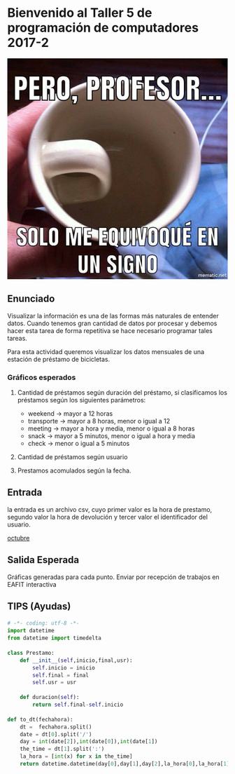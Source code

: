 # Bienvenido al  Taller 5 de programación de computadores 2017-2


![peroprofe](/aux/signo.jpg)

## Enunciado

Visualizar la información es una de las formas más naturales de entender datos.
Cuando tenemos gran cantidad de datos por procesar y debemos hacer esta tarea
de forma repetitiva se hace necesario programar tales tareas.

Para esta actividad queremos visualizar los datos mensuales de una estación de
préstamo de bicicletas.

### Gráficos esperados

1. Cantidad de préstamos según duración del préstamo, si clasificamos los préstamos según los siguientes parámetros:

    * weekend -> mayor a 12 horas
    * transporte -> mayor a 8 horas, menor o igual a 12
    * meeting -> mayor a hora y media, menor o igual a 8 horas
    * snack -> mayor a 5 minutos, menor o igual a hora y media
    * check ->  menor o igual a 5 minutos


2. Cantidad de préstamos según usuario

3. Prestamos acomulados según la fecha.


## Entrada

la entrada es un archivo csv, cuyo primer valor es la hora de prestamo, segundo
valor la hora de devolución y tercer valor el identificador del usuario.

[octubre](oct.csv)

## Salida Esperada

Gráficas generadas para cada punto.
Enviar por recepción de trabajos en EAFIT interactiva

## TIPS (Ayudas)

```python
# -*- coding: utf-8 -*-
import datetime
from datetime import timedelta

class Prestamo:
    def __init__(self,inicio,final,usr):
        self.inicio = inicio
        self.final = final
        self.usr = usr

    def duracion(self):
        return self.final-self.inicio

def to_dt(fechahora):
    dt =  fechahora.split()
    date = dt[0].split('/')
    day = int(date[2]),int(date[0]),int(date[1])
    the_time = dt[1].split(':')
    la_hora = [int(x) for x in the_time]
    return datetime.datetime(day[0],day[1],day[2],la_hora[0],la_hora[1],la_hora[2])


```
